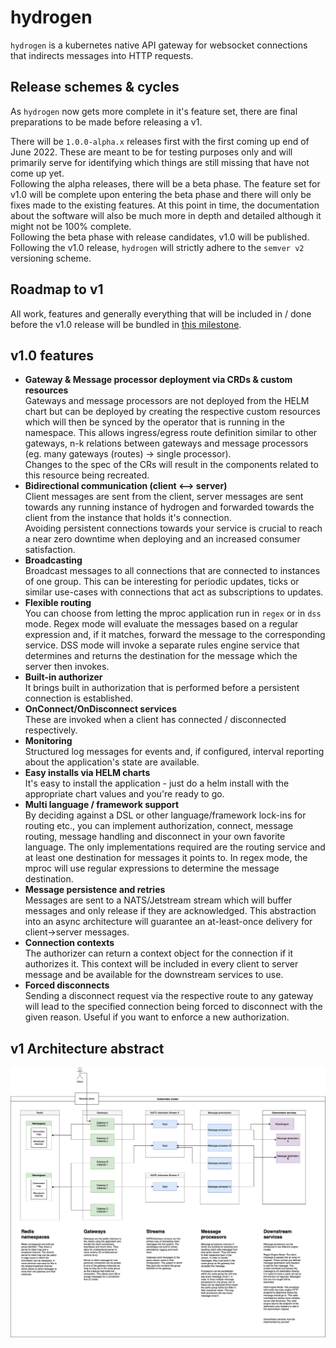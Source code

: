 # hydrogen

`hydrogen` is a kubernetes native API gateway for websocket connections that indirects messages into HTTP requests.

## Release schemes & cycles

As `hydrogen` now gets more complete in it's feature set, there are final preparations to be made before releasing a v1.

There will be `1.0.0-alpha.x` releases first with the first coming up end of June 2022. These are meant to be for testing purposes only and will primarily serve for identifying which things are still missing that have not come up yet. \
Following the alpha releases, there will be a beta phase. The feature set for v1.0 will be complete upon entering the beta phase and there will only be fixes made to the existing features. At this point in time, the documentation about the software will also be much more in depth and detailed although it might not be 100% complete. \
Following the beta phase with release candidates, v1.0 will be published. Following the v1.0 release, `hydrogen` will strictly adhere to the `semver v2` versioning scheme.

## Roadmap to v1

All work, features and generally everything that will be included in / done before the v1.0 release will be bundled in [this milestone](https://github.com/voidpointergroup/hydrogen/milestone/1).

## v1.0 features

* **Gateway & Message processor deployment via CRDs & custom resources** \
  Gateways and message processors are not deployed from the HELM chart but can be deployed by creating the respective custom resources which will then be synced by the operator that is running in the namespace. This allows ingress/egress route definition similar to other gateways, n-k relations between gateways and message processors (eg. many gateways (routes) -> single processor). \
  Changes to the spec of the CRs will result in the components related to this resource being recreated.
* **Bidirectional communication (client <--> server)** \
  Client messages are sent from the client, server messages are sent towards any running instance of hydrogen and forwarded towards the client from the instance that holds it's connection. \
  Avoiding persistent connections towards your service is crucial to reach a near zero downtime when deploying and an increased consumer satisfaction.
* **Broadcasting** \
  Broadcast messages to all connections that are connected to instances of one group. This can be interesting for periodic updates, ticks or similar use-cases with connections that act as subscriptions to updates.
* **Flexible routing** \
  You can choose from letting the mproc application run in `regex` or in `dss` mode. Regex mode will evaluate the messages based on a regular expression and, if it matches, forward the message to the corresponding service. DSS mode will invoke a separate rules engine service that determines and returns the destination for the message which the server then invokes.
* **Built-in authorizer** \
  It brings built in authorization that is performed before a persistent connection is established.
* **OnConnect/OnDisconnect services** \
  These are invoked when a client has connected / disconnected respectively.
* **Monitoring** \
  Structured log messages for events and, if configured, interval reporting about the application's state are available.
* **Easy installs via HELM charts** \
  It's easy to install the application - just do a helm install with the appropriate chart values and you're ready to go.
* **Multi language / framework support** \
  By deciding against a DSL or other language/framework lock-ins for routing etc., you can implement authorization, connect, message routing, message handling and disconnect in your own favorite language. The only implementations required are the routing service and at least one destination for messages it points to. In regex mode, the mproc will use regular expressions to determine the message destination.
* **Message persistence and retries** \
  Messages are sent to a NATS/Jetstream stream which will buffer messages and only release if they are acknowledged. This abstraction into an async architecture will guarantee an at-least-once delivery for client->server messages.
* **Connection contexts** \
  The authorizer can return a context object for the connection if it authorizes it. This context will be included in every client to server message and be available for the downstream services to use.
* **Forced disconnects** \
  Sending a disconnect request via the respective route to any gateway will lead to the specified connection being forced to disconnect with the given reason. Useful if you want to enforce a new authorization.

## v1 Architecture abstract

<img src="./v1-architecture-abstract.png" alt="v1 architecture abstract" style="width=80%"/>
